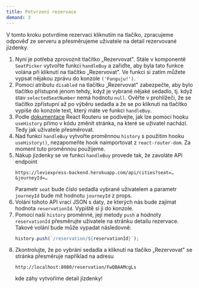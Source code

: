 ```yaml
---
title: Potvrzení rezervace
demand: 3
---
```


V tomto kroku potvrdíme rezervaci kliknutím na tlačíko, zpracujeme odpověď ze serveru a přesměrujeme uživatele na detail rezervované jízdenky.

1. Nyní je potřeba zprovoznit tlačítko „Rezervovat". Stále v komponentě `SeatPicker` vytvořte funkci `handleBuy` a zařiďte, aby byla tato funkce volána při kliknutí na tlačítko „Rezervovat". Ve funkci si zatím můžete vypsat nějakou zprávu do konzole `('Funguju!')`.
1. Pomocí atributu `disabled` na tlačítku „Rezervovat" zabezpečte, aby bylo tlačítko přístupné jenom tehdy, když je vybrané nějaké sedadlo, tj. když stav `selectedSeatNumber` nemá hodnotu `null`. Ověřte v prohlížeči, že se tlačítko zpřístupní až po výběru sedadla a že se po kliknutí na tlačítko vypíše do konzole text, který máte ve funkci `handleBuy`.
1. Podle [dokumentace](https://reactrouter.com/web/api/Hooks/usehistory) React Routeru se podívejte, jak lze pomocí hooku `useHistory` přímo v kódu změnit stránka, na které se uživatel nachází. Tedy jak uživatele přesměrovat.
1. Nad funkcí `handleBuy` vytvořte proměnnou `history` s použitím hooku `useHistory()`, nezapomeňte hook naimportovat z `react-router-dom`. Za moment tuto proměnnou použijeme.
1. Nákup jízdenky se ve funkci `handleBuy` provede tak, že zavoláte API endpoint
   ```   
   https://leviexpress-backend.herokuapp.com/api/cities?seat=…&journeyId=…
   ```
   Parametr `seat` bude číslo sedadla vybrané uživatelem a parametr `journeyId` bude mít hodnotu `journeyId` z props.
1. Volání tohoto API vrací JSON s daty, ze kterých nás bude zajímat hodnota `reservationId`. Vypiště si ji do konzole.
1. Pomocí naší `history` proměnné, její metody `push` a hodnoty `reservationId` přesměrujte uživatele na stránku detailu rezervace. Takové volání bude může vypadat následovně:
   ```js
   history.push(`/reservation/${reservationId}`);
   ```
1. Zkontrolujte, že po vybrání sedadla a kliknutí na tlačíko „Rezervovat" se stránka přesměruje například na adresu
   ```
   http://localhost:8080/reservation/FwQBAAMcgLs
   ```
   kde záhy vytvoříme detail jízdenky!
